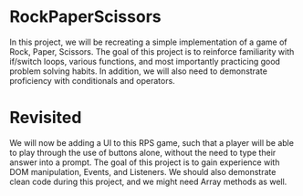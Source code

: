 # RockPaperScissors

In this project, we will be recreating a simple implementation of a game of Rock, Paper, Scissors. The goal of this project is to reinforce familiarity with if/switch loops, various functions, and most importantly practicing good problem solving habits. In addition, we will also need to demonstrate proficiency with conditionals and operators.

# Revisited

We will now be adding a UI to this RPS game, such that a player will be able to play through the use of buttons alone, without the need to type their answer into a prompt. The goal of this project is to gain experience with DOM manipulation, Events, and Listeners. We should also demonstrate clean code during this project, and we might need Array methods as well. 